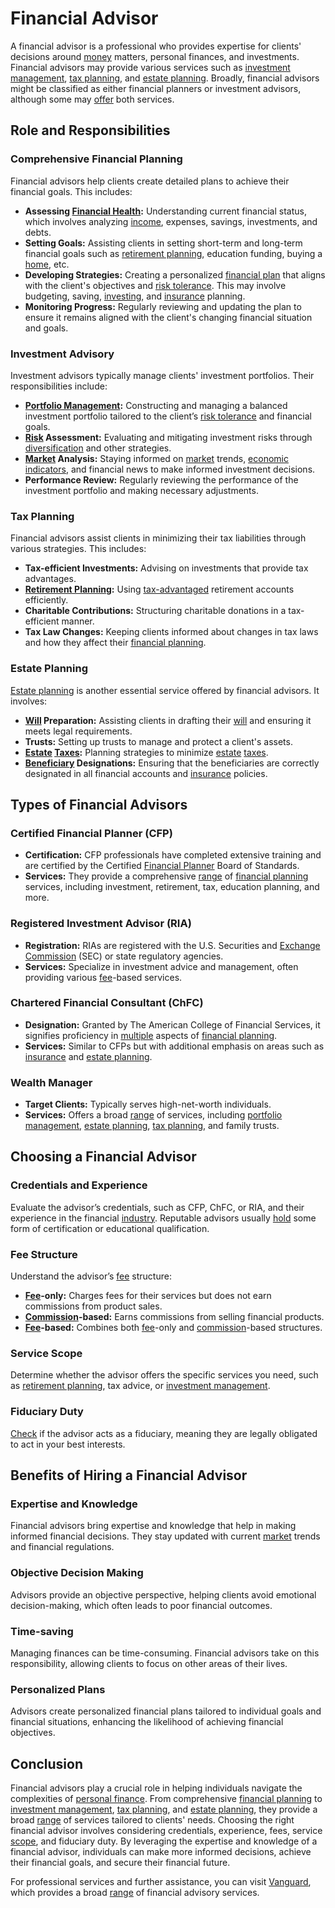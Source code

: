 # Financial Advisor

A financial advisor is a professional who provides expertise for clients' decisions around [money](../m/money.md) matters, personal finances, and investments. Financial advisors may provide various services such as [investment management](../i/investment_management.md), [tax planning](../t/tax_planning.md), and [estate planning](../e/estate_planning.md). Broadly, financial advisors might be classified as either financial planners or investment advisors, although some may [offer](../o/offer.md) both services.

## Role and Responsibilities

### Comprehensive Financial Planning
Financial advisors help clients create detailed plans to achieve their financial goals. This includes:

- **Assessing [Financial Health](../f/financial_health.md):** Understanding current financial status, which involves analyzing [income](../i/income.md), expenses, savings, investments, and debts.
- **Setting Goals:** Assisting clients in setting short-term and long-term financial goals such as [retirement planning](../r/retirement_planning.md), education funding, buying a [home](../h/home.md), etc.
- **Developing Strategies:** Creating a personalized [financial plan](../f/financial_plan.md) that aligns with the client's objectives and [risk tolerance](../r/risk_tolerance.md). This may involve budgeting, saving, [investing](../i/investing.md), and [insurance](../i/insurance.md) planning.
- **Monitoring Progress:** Regularly reviewing and updating the plan to ensure it remains aligned with the client's changing financial situation and goals.

### Investment Advisory
Investment advisors typically manage clients' investment portfolios. Their responsibilities include:

- **[Portfolio Management](../p/par.md):** Constructing and managing a balanced investment portfolio tailored to the client’s [risk tolerance](../r/risk_tolerance.md) and financial goals.
- **[Risk](../r/risk.md) Assessment:** Evaluating and mitigating investment risks through [diversification](../d/diversification.md) and other strategies.
- **[Market](../m/market.md) Analysis:** Staying informed on [market](../m/market.md) trends, [economic indicators](../e/economic_indicators.md), and financial news to make informed investment decisions.
- **Performance Review:** Regularly reviewing the performance of the investment portfolio and making necessary adjustments.

### Tax Planning
Financial advisors assist clients in minimizing their tax liabilities through various strategies. This includes:

- **Tax-efficient Investments:** Advising on investments that provide tax advantages.
- **[Retirement Planning](../r/retirement_planning.md):** Using [tax-advantaged](../t/tax-advantaged.md) retirement accounts efficiently.
- **Charitable Contributions:** Structuring charitable donations in a tax-efficient manner.
- **Tax Law Changes:** Keeping clients informed about changes in tax laws and how they affect their [financial planning](../f/financial_planning.md).

### Estate Planning
[Estate planning](../e/estate_planning.md) is another essential service offered by financial advisors. It involves:

- **[Will](../w/will.md) Preparation:** Assisting clients in drafting their [will](../w/will.md) and ensuring it meets legal requirements.
- **Trusts:** Setting up trusts to manage and protect a client's assets.
- **[Estate](../e/estate.md) [Taxes](../t/taxes.md):** Planning strategies to minimize [estate](../e/estate.md) [taxes](../t/taxes.md).
- **[Beneficiary](../b/beneficiary.md) Designations:** Ensuring that the beneficiaries are correctly designated in all financial accounts and [insurance](../i/insurance.md) policies.

## Types of Financial Advisors

### Certified Financial Planner (CFP)
- **Certification:** CFP professionals have completed extensive training and are certified by the Certified [Financial Planner](../f/financial_planner.md) Board of Standards.
- **Services:** They provide a comprehensive [range](../r/range.md) of [financial planning](../f/financial_planning.md) services, including investment, retirement, tax, education planning, and more.

### Registered Investment Advisor (RIA)
- **Registration:** RIAs are registered with the U.S. Securities and [Exchange](../e/exchange.md) [Commission](../c/commission.md) (SEC) or state regulatory agencies.
- **Services:** Specialize in investment advice and management, often providing various [fee](../f/fee.md)-based services.

### Chartered Financial Consultant (ChFC)
- **Designation:** Granted by The American College of Financial Services, it signifies proficiency in [multiple](../m/multiple.md) aspects of [financial planning](../f/financial_planning.md).
- **Services:** Similar to CFPs but with additional emphasis on areas such as [insurance](../i/insurance.md) and [estate planning](../e/estate_planning.md).

### Wealth Manager
- **Target Clients:** Typically serves high-net-worth individuals.
- **Services:** Offers a broad [range](../r/range.md) of services, including [portfolio management](../p/par.md), [estate planning](../e/estate_planning.md), [tax planning](../t/tax_planning.md), and family trusts.

## Choosing a Financial Advisor

### Credentials and Experience
Evaluate the advisor’s credentials, such as CFP, ChFC, or RIA, and their experience in the financial [industry](../i/industry.md). Reputable advisors usually [hold](../h/hold.md) some form of certification or educational qualification.

### Fee Structure
Understand the advisor’s [fee](../f/fee.md) structure:

- **[Fee](../f/fee.md)-only:** Charges fees for their services but does not earn commissions from product sales.
- **[Commission](../c/commission.md)-based:** Earns commissions from selling financial products.
- **[Fee](../f/fee.md)-based:** Combines both [fee](../f/fee.md)-only and [commission](../c/commission.md)-based structures.

### Service Scope
Determine whether the advisor offers the specific services you need, such as [retirement planning](../r/retirement_planning.md), tax advice, or [investment management](../i/investment_management.md).

### Fiduciary Duty
[Check](../c/check.md) if the advisor acts as a fiduciary, meaning they are legally obligated to act in your best interests.

## Benefits of Hiring a Financial Advisor

### Expertise and Knowledge
Financial advisors bring expertise and knowledge that help in making informed financial decisions. They stay updated with current [market](../m/market.md) trends and financial regulations.

### Objective Decision Making
Advisors provide an objective perspective, helping clients avoid emotional decision-making, which often leads to poor financial outcomes.

### Time-saving
Managing finances can be time-consuming. Financial advisors take on this responsibility, allowing clients to focus on other areas of their lives.

### Personalized Plans
Advisors create personalized financial plans tailored to individual goals and financial situations, enhancing the likelihood of achieving financial objectives.

## Conclusion

Financial advisors play a crucial role in helping individuals navigate the complexities of [personal finance](../p/personal_finance_in_trading.md). From comprehensive [financial planning](../f/financial_planning.md) to [investment management](../i/investment_management.md), [tax planning](../t/tax_planning.md), and [estate planning](../e/estate_planning.md), they provide a broad [range](../r/range.md) of services tailored to clients' needs. Choosing the right financial advisor involves considering credentials, experience, fees, service [scope](../s/scope.md), and fiduciary duty. By leveraging the expertise and knowledge of a financial advisor, individuals can make more informed decisions, achieve their financial goals, and secure their financial future.

For professional services and further assistance, you can visit [Vanguard](https://investor.vanguard.com/financial-advisor/what-we-offer), which provides a broad [range](../r/range.md) of financial advisory services.